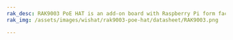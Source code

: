 ```yaml
---
rak_desc: RAK9003 PoE HAT is an add-on board with Raspberry Pi form factor which can be plugged into a Raspberry Pi directly. This makes it possible to power the Raspberry Pi via a standard CAT 5 Ethernet cable.
rak_img: /assets/images/wishat/rak9003-poe-hat/datasheet/RAK9003.png

---
```


<rk-redirect to="/Product-Categories/WisHat/RAK9003-PoE-HAT/Overview/" />